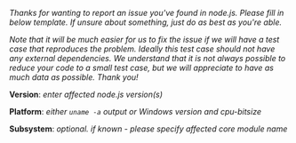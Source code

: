 _Thanks for wanting to report an issue you've found in node.js. Please fill in
below template. If unsure about something, just do as best as you're able._

_Note that it will be much easier for us to fix the issue if we will have a test
case that reproduces the problem. Ideally this test case should not have any
external dependencies. We understand that it is not always possible to reduce
your code to a small test case, but we will appreciate to have as much data as
possible. Thank you!_

**Version**: _enter affected node.js version(s)_

**Platform**: _either `uname -a` output or Windows version and cpu-bitsize_

**Subsystem**: _optional. if known - please specify affected core module name_

